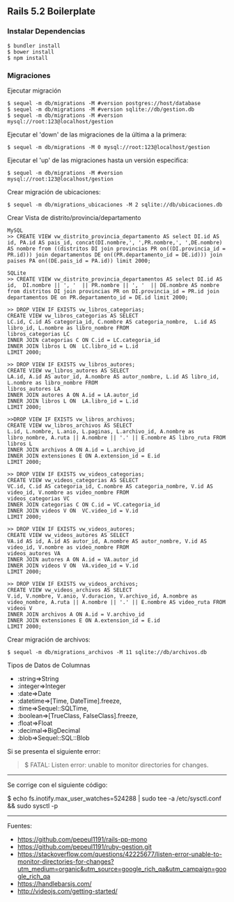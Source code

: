 ## Rails 5.2 Boilerplate

### Instalar Dependencias

    $ bundler install
    $ bower install
    $ npm install

### Migraciones

Ejecutar migración

    $ sequel -m db/migrations -M #version postgres://host/database
    $ sequel -m db/migrations -M #version sqlite://db/gestion.db
    $ sequel -m db/migrations -M #version mysql://root:123@localhost/gestion

Ejecutar el 'down' de las migraciones de la última a la primera:

    $ sequel -m db/migrations -M 0 mysql://root:123@localhost/gestion

Ejecutar el 'up' de las migraciones hasta un versión especifica:

    $ sequel -m db/migrations -M #version mysql://root:123@localhost/gestion

Crear migración de ubicaciones:

    $ sequel -m db/migrations_ubicaciones -M 2 sqlite://db/ubicaciones.db

Crear Vista de distrito/provincia/departamento

    MySQL
    >> CREATE VIEW vw_distrito_provincia_departamento AS select DI.id AS id, PA.id AS pais_id, concat(DI.nombre,', ',PR.nombre,', ',DE.nombre) AS nombre from ((distritos DI join provincias PR on((DI.provincia_id = PR.id))) join departamentos DE on((PR.departamento_id = DE.id))) join paises PA on((DE.pais_id = PA.id)) limit 2000;

    SQLite
    >> CREATE VIEW vw_distrito_provincia_departamentos AS select DI.id AS id,  DI.nombre || ', '  || PR.nombre || ', '  || DE.nombre AS nombre
    from distritos DI join provincias PR on DI.provincia_id = PR.id join departamentos DE on PR.departamento_id = DE.id limit 2000;

    >> DROP VIEW IF EXISTS vw_libros_categorias;
    CREATE VIEW vw_libros_categorias AS SELECT
    LC.id, C.id AS categoria_id, C.nombre AS categoria_nombre,  L.id AS libro_id, L.nombre as libro_nombre FROM
    libros_categorias LC
    INNER JOIN categorias C ON C.id = LC.categoria_id  
    INNER JOIN libros L ON  LC.libro_id = L.id
    LIMIT 2000;

    >> DROP VIEW IF EXISTS vw_libros_autores;
    CREATE VIEW vw_libros_autores AS SELECT
    LA.id, A.id AS autor_id, A.nombre AS autor_nombre, L.id AS libro_id, L.nombre as libro_nombre FROM
    libros_autores LA
    INNER JOIN autores A ON A.id = LA.autor_id  
    INNER JOIN libros L ON  LA.libro_id = L.id
    LIMIT 2000;

    >>DROP VIEW IF EXISTS vw_libros_archivos;
    CREATE VIEW vw_libros_archivos AS SELECT
    L.id, L.nombre, L.anio, L.paginas, L.archivo_id, A.nombre as libro_nombre, A.ruta || A.nombre || '.' || E.nombre AS libro_ruta FROM
    libros L
    INNER JOIN archivos A ON A.id = L.archivo_id  
    INNER JOIN extensiones E ON A.extension_id = E.id  
    LIMIT 2000;

    >> DROP VIEW IF EXISTS vw_videos_categorias;
    CREATE VIEW vw_videos_categorias AS SELECT
    VC.id, C.id AS categoria_id, C.nombre AS categoria_nombre, V.id AS video_id, V.nombre as video_nombre FROM
    videos_categorias VC
    INNER JOIN categorias C ON C.id = VC.categoria_id  
    INNER JOIN videos V ON  VC.video_id = V.id
    LIMIT 2000;

    >> DROP VIEW IF EXISTS vw_videos_autores;
    CREATE VIEW vw_videos_autores AS SELECT
    VA.id AS id, A.id AS autor_id, A.nombre AS autor_nombre, V.id AS video_id, V.nombre as video_nombre FROM
    videos_autores VA
    INNER JOIN autores A ON A.id = VA.autor_id  
    INNER JOIN videos V ON  VA.video_id = V.id
    LIMIT 2000;

    >> DROP VIEW IF EXISTS vw_videos_archivos;
    CREATE VIEW vw_videos_archivos AS SELECT
    V.id, V.nombre, V.anio, V.duracion, V.archivo_id, A.nombre as video_nombre, A.ruta || A.nombre || '.' || E.nombre AS video_ruta FROM
    videos V
    INNER JOIN archivos A ON A.id = V.archivo_id  
    INNER JOIN extensiones E ON A.extension_id = E.id  
    LIMIT 2000;

Crear migración de archivos:

    $ sequel -m db/migrations_archivos -M 11 sqlite://db/archivos.db

Tipos de Datos de Columnas

+ :string=>String
+ :integer=>Integer
+ :date=>Date
+ :datetime=>[Time, DateTime].freeze,
+ :time=>Sequel::SQLTime,
+ :boolean=>[TrueClass, FalseClass].freeze,
+ :float=>Float
+ :decimal=>BigDecimal
+ :blob=>Sequel::SQL::Blob

Si se presenta el siguiente error:

  > $ FATAL: Listen error: unable to monitor directories for changes.

---

Se corrige con el siguiente código:

  $ echo fs.inotify.max_user_watches=524288 | sudo tee -a /etc/sysctl.conf && sudo sysctl -p

---

Fuentes:

+ https://github.com/pepeul1191/rails-pp-mono
+ https://github.com/pepeul1191/ruby-gestion.git
+ https://stackoverflow.com/questions/42225677/listen-error-unable-to-monitor-directories-for-changes?utm_medium=organic&utm_source=google_rich_qa&utm_campaign=google_rich_qa
+ https://handlebarsjs.com/
+ http://videojs.com/getting-started/
